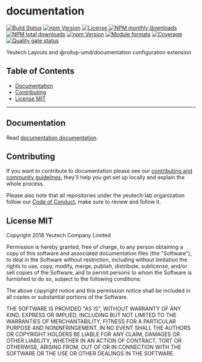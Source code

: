 # documentation

[![Build Status](https://travis-ci.org/yeutech-lab/documentation.svg?branch=master)](https://travis-ci.org/yeutech-lab/documentation) [![npm Version](https://img.shields.io/npm/v/@yeutech-lab/documentation.svg?style=flat)](https://www.npmjs.com/package/@yeutech-lab/documentation) [![License](https://img.shields.io/npm/l/@yeutech-lab/documentation.svg?style=flat)](https://www.npmjs.com/package/@yeutech-lab/documentation) [![NPM monthly downloads](https://img.shields.io/npm/dm/@yeutech-lab/documentation.svg?style=flat)](https://npmjs.org/package/@yeutech-lab/documentation) [![NPM total downloads](https://img.shields.io/npm/dt/@yeutech-lab/documentation.svg?style=flat)](https://npmjs.org/package/@yeutech-lab/documentation) [![npm Version](https://img.shields.io/node/v/@yeutech-lab/documentation.svg?style=flat)](https://www.npmjs.com/package/@yeutech-lab/documentation) [![Module formats](https://img.shields.io/badge/module%20formats-umd%2C%20cjs%2C%20esm-green.svg?style=flat)](https://www.npmjs.com/package/@yeutech-lab/documentation)
[![Coverage](https://sonarcloud.io/api/project_badges/measure?project=com.github.yeutech-lab.documentation&metric=coverage)](https://sonarcloud.io/dashboard?id=com.github.yeutech-lab.documentation) [![Quality gate status](https://sonarcloud.io/api/project_badges/measure?project=com.github.yeutech-lab.documentation&metric=alert_status)](https://sonarcloud.io/dashboard?id=com.github.yeutech-lab.documentation) 

Yeutech Layouts and @rollup-umd/documentation configuration extension


## Table of Contents

  - [Documentation](#documentation)
  - [Contributing](#contributing)
  - [License MIT](#license-mit)

---

## Documentation

Read [documentation documentation](https://yeutech-lab.github.io/documentation).


## Contributing

If you want to contribute to documentation please see our [contributing and community guidelines](https://github.com/yeutech-lab/documentation/blob/master/CONTRIBUTING.md), they\'ll help you get set up locally and explain the whole process.

Please also note that all repositories under the yeutech-lab organization follow our [Code of Conduct](https://github.com/yeutech-lab/documentation/blob/master/CODE_OF_CONDUCT.md), make sure to review and follow it.

## License MIT

Copyright 2018 Yeutech Company Limited

Permission is hereby granted, free of charge, to any person obtaining a copy of this software and associated documentation files (the "Software"), to deal in the Software without restriction, including without limitation the rights to use, copy, modify, merge, publish, distribute, sublicense, and/or sell copies of the Software, and to permit persons to whom the Software is furnished to do so, subject to the following conditions:

The above copyright notice and this permission notice shall be included in all copies or substantial portions of the Software.

THE SOFTWARE IS PROVIDED "AS IS", WITHOUT WARRANTY OF ANY KIND, EXPRESS OR IMPLIED, INCLUDING BUT NOT LIMITED TO THE WARRANTIES OF MERCHANTABILITY, FITNESS FOR A PARTICULAR PURPOSE AND NONINFRINGEMENT. IN NO EVENT SHALL THE AUTHORS OR COPYRIGHT HOLDERS BE LIABLE FOR ANY CLAIM, DAMAGES OR OTHER LIABILITY, WHETHER IN AN ACTION OF CONTRACT, TORT OR OTHERWISE, ARISING FROM, OUT OF OR IN CONNECTION WITH THE SOFTWARE OR THE USE OR OTHER DEALINGS IN THE SOFTWARE.

